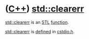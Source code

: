 # ([C++](Cpp.md)) [std::clearerr](CppClearerr.md)

[std::clearerr](CppClearerr.md) is an [STL](CppStl.md)
[function](CppFunction.md).

[std::clearerr](CppClearerr.md) is [defined](CppDefinition.md) in
[cstdio.h](CppCstdioH.md).
